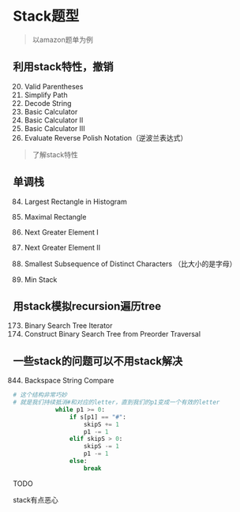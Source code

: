 # Stack题型

> 以amazon题单为例

## 利用stack特性，撤销
20. Valid Parentheses  
71. Simplify Path  
394. Decode String  
224. Basic Calculator  
227. Basic Calculator II
772. Basic Calculator III  
150. Evaluate Reverse Polish Notation（逆波兰表达式）
> 了解stack特性

## 单调栈
84. Largest Rectangle in Histogram  
85. Maximal Rectangle  

496. Next Greater Element I  
503. Next Greater Element II  

1081. Smallest Subsequence of Distinct Characters （比大小的是字母）

155. Min Stack

## 用stack模拟recursion遍历tree
173. Binary Search Tree Iterator  
1008. Construct Binary Search Tree from Preorder Traversal  

## 一些stack的问题可以不用stack解决

844. Backspace String Compare
```Python
# 这个结构非常巧妙
# 就是我们持续抵消#和对应的letter，直到我们的p1变成一个有效的letter
            while p1 >= 0:
                if s[p1] == "#":
                    skipS += 1
                    p1 -= 1
                elif skipS > 0:
                    skipS -= 1
                    p1 -= 1
                else:
                    break
```


TODO

stack有点恶心

